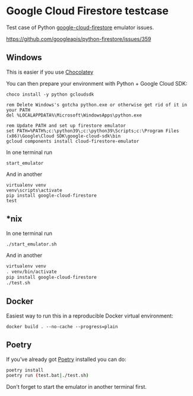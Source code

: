 # Google Cloud Firestore testcase

Test case of Python [google-cloud-firestore](https://github.com/googleapis/python-firestore) emulator issues.

https://github.com/googleapis/python-firestore/issues/359


## Windows

This is easier if you use [Chocolatey](https://chocolatey.org/install)

You can then prepare your environment with Python + Google Cloud SDK:

```
choco install -y python gcloudsdk

rem Delete Windows's gotcha python.exe or otherwise get rid of it in your PATH
del %LOCALAPPDATA%\Microsoft\WindowsApps\python.exe

rem Update PATH and set up firestore emulator
set PATH=%PATH%;c:\python39\;c:\python39\Scripts;c:\Program Files (x86)\Google\Cloud SDK\google-cloud-sdk\bin
gcloud components install cloud-firestore-emulator
```

In one terminal run
```
start_emulator
```

And in another
```
virtualenv venv
venv\scripts\activate
pip install google-cloud-firestore
test
```

## *nix

In one terminal run
```bash
./start_emulator.sh
```

And in another
```bash
virtualenv venv
. venv/bin/activate
pip install google-cloud-firestore
./test.sh
```

## Docker

Easiest way to run this in a reproducible Docker virtual environment:

```
docker build . --no-cache --progress=plain
```

## Poetry

If you've already got [Poetry](https://python-poetry.org/docs/#osx--linux--bashonwindows-install-instructions) installed you can do:

```bash
poetry install
poetry run (test.bat|./test.sh)
```

Don't forget to start the emulator in another terminal first.
